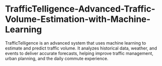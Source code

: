 # TrafficTelligence-Advanced-Traffic-Volume-Estimation-with-Machine-Learning
TrafficTelligence is an advanced system that uses machine learning to estimate and predict traffic volume. It analyzes historical data, weather, and events to deliver accurate forecasts, helping improve traffic management, urban planning, and the daily commute experience.
